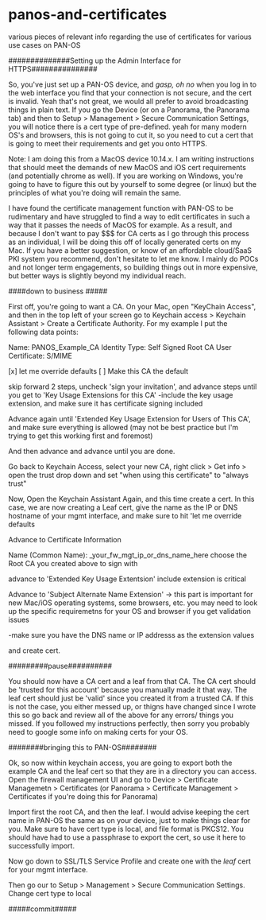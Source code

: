 # panos-and-certificates
various pieces of relevant info regarding the use of certificates for various use cases on PAN-OS



##############Setting up the Admin Interface for HTTPS###############

So, you've just set up a PAN-OS device, and *gasp, oh no* when you log in to the web interface you find that your connection is not secure, and the cert is invalid. Yeah that's not great, we would all prefer to avoid broadcasting things in plain text. If you go the Device (or on a Panorama, the Panorama tab) and then to Setup > Management > Secure Communication Settings, you will notice there is a cert type of pre-defined. yeah for many modern OS's and browsers, this is not going to cut it, so you need to cut a cert that is going to meet their requirements and get you onto HTTPS.

Note: I am doing this from a MacOS device 10.14.x.  I am writing instructions that should meet the demands of new MacOS and iOS cert requirements (and potentially chrome as well). If you are working on Windows, you're going to have to figure this out by yourself to some degree (or linux) but the principles of what you're doing will remain the same.

I have found the certificate management function with PAN-OS to be rudimentary and have struggled to find a way to edit certificates in such a way that it passes the needs of MacOS for example. As a result, and because I don't want to pay $$$ for CA certs as I go through this process as an individual, I will be doing this off of locally generated certs on my Mac. If you have a better suggestion, or know of an affordable cloud/SaaS PKI system you recommend, don't hesitate to let me know. I mainly do POCs and not longer term engagements, so building things out in more expensive, but better ways is slightly beyond my individual reach.

####down to business #####

First off, you're going to want a CA. On your Mac, open "KeyChain Access", and then in the top left of your screen go to Keychain access > Keychain Assistant > Create a Certificate Authority. For my example I put the following data points:

Name: PANOS_Example_CA
Identity Type: Self Signed Root CA
User Certificate: S/MIME

[x]  let me override defaults
[ ]  Make this CA the default

skip forward 2 steps, uncheck 'sign your invitation', and advance steps until you get to 'Key Usage Extensions for this CA'
-include the key usage extension, and make sure it has certificate signing included

Advance again until 'Extended Key Usage Extension for Users of This CA', and make sure everything is allowed (may not be best practice but I'm trying to get this working first and foremost)

And then advance and advance until you are done.

Go back to Keychain Access, select your new CA, right click > Get info > open the trust drop down and set "when using this certificate" to "always trust"

Now, Open the Keychain Assistant Again, and this time create a cert. In this case, we are now creating a Leaf cert, give the name as the IP or DNS hostname of your mgmt interface, and make sure to hit 'let me override defaults

Advance to Certificate Information

Name (Common Name): _your_fw_mgt_ip_or_dns_name_here
choose the Root CA you created above to sign with

advance to 'Extended Key Usage Extentsion'
include
extension is critical

Advance to 'Subject Alternate Name Extension' -> this part is important for new Mac/iOS operating systems, some browsers, etc. you may need to look up the specific requiremetns for your OS and browser if you get validation issues

-make sure you have the DNS name or IP addresss as the extension values

and create cert.



#########pause##########

You should now have a CA cert and a leaf from that CA. The CA cert should be 'trusted for this account' because you manually made it that way. The leaf cert should just be 'valid' since you created it from a trusted CA. If this is not the case, you either messed up, or thigns have changed since I wrote this so go back and review all of the above for any errors/ things you missed. If you followed my instructions perfectly, then sorry you probably need to google some info on making certs for your OS.


########bringing this to PAN-OS########

Ok, so now within keychain access, you are going to export both the example CA and the leaf cert so that they are in a directory you can access. Open the firewall management UI and go to Device > Certificate Managemetn > Certificates (or Panorama > Certificate Management > Certificates if you're doing this for Panorama)

Import first the root CA, and then the leaf. I would advise keeping the cert name in PAN-OS the same as on your device, just to make things clear for you. Make sure to have cert type is local, and file format is PKCS12. You should have had to use a passphrase to export the cert, so use it here to successfully import.

Now go down to SSL/TLS Service Profile and create one with the _leaf_ cert for your mgmt interface. 

Then go our to Setup > Management > Secure Communication Settings. Change cert type to local

#####commit#####







